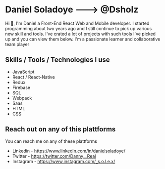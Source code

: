 # Daniel Soladoye ---> @Dsholz
Hi 👋, I'm Daniel a Front-End React Web and Mobile developer. I started programming about two years ago and I still continue to pick up various new skill and tools. I've crated a lot of projects with such tools I've picked up and you can view them below. I'm a passionate learner and collaborative team player

## Skills / Tools / Technologies I use
- JavaScript
- React / React-Native
- Redux
- Firebase
- SQL
- Webpack
- Saas
- HTML
- CSS


## Reach out on any of this plattforms
You can reach me on any of these plattforms
- Linkedin - https://www.linkedin.com/in/danielsoladoye/
- Twitter - https://twitter.com/Danny__Real
- Instagram - https://www.instagram.com/_s.o.l.e.x/
<!--
**Dsholz/Dsholz** is a ✨ _special_ ✨ repository because its `README.md` (this file) appears on your GitHub profile.

Here are some ideas to get you started:

- 🔭 I’m currently working on ...
- 🌱 I’m currently learning ...
- 👯 I’m looking to collaborate on ...
- 🤔 I’m looking for help with ...
- 💬 Ask me about ...
- 📫 How to reach me: ...
- 😄 Pronouns: ...
- ⚡ Fun fact: ...
-->
